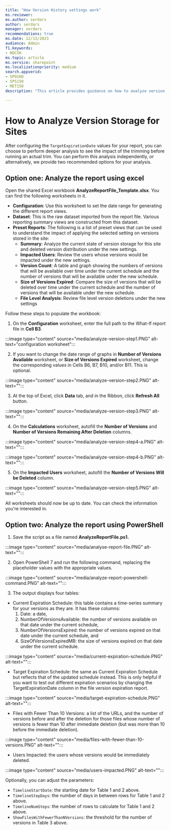 ```yaml
---
title: "How Version History settings work"
ms.reviewer: 
ms.author: serdars
author: serdars
manager: serdars
recommendations: true
ms.date: 12/13/2023
audience: Admin
f1.keywords:
- NOCSH
ms.topic: article
ms.service: sharepoint
ms.localizationpriority: medium
search.appverid:
- SPO160
- SPS150
- MET150
description: "This article provides guidance on how to analyze version storage for sites."

---
```


# How to Analyze Version Storage for Sites

After configuring the `TargetExpirationDate` values for your report, you can choose to perform deeper analysis to see the impact of the trimming before running an actual trim. You can perform this analysis independently, or alternatively, we provide two recommended options for your analysis.  

## Option one: Analyze the report using excel

Open the shared Excel workbook **AnalyzeReportFile_Template.xlsx**. You can find the following worksheets in it.  

- **Configuration**: Use this worksheet to set the date range for generating the different report views.
- **Dataset**: This is the raw dataset imported from the report file. Various reporting summary views are constructed from this dataset.
- **Preset Reports**: The following is a list of preset views that can be used to understand the impact of applying the selected setting on versions stored in the site:
    - **Summary**: Analyze the current state of version storage for this site and deleted version distribution under the new settings.
    - **Impacted Users**: Review the users whose versions would be impacted under the new settings.
    - **Version Count**: A table and graph showing the numbers of versions that will be available over time under the current schedule and the number of versions that will be available under the new schedule.
    - **Size of Versions Expired**: Compare the size of versions that will be deleted over time under the current schedule and the number of versions that will be available under the new schedule.
    - **File Level Analysis**: Review file level version deletions under the new settings  

Follow these steps to populate the workbook:

1. On the **Configuration** worksheet, enter the full path to the What-If report file in **Cell B3**.

:::image type="content" source="media/analyze-version-step1.PNG" alt-text="configuration worksheet":::

2. If you want to change the date range of graphs in **Number of Versions Available** worksheet, or **Size of Versions Expired** worksheet, change the corresponding values in Cells B6, B7, B10, and/or B11. This is optional.  

:::image type="content" source="media/analyze-version-step2.PNG" alt-text="":::

3. At the top of Excel, click **Data** tab, and in the Ribbon, click **Refresh All** button.

:::image type="content" source="media/analyze-version-step3.PNG" alt-text="":::

4. On the **Calculations** worksheet, autofill the **Number of Versions** and **Number of Versions Remaining After Deletion** columns.

:::image type="content" source="media/analyze-version-step4-a.PNG" alt-text="":::

:::image type="content" source="media/analyze-version-step4-b.PNG" alt-text="":::

5. On the **Impacted Users** worksheet, autofill the **Number of Versions Will be Deleted** column.

:::image type="content" source="media/analyze-version-step5.PNG" alt-text="":::

All worksheets should now be up to date. You can check the information you're interested in.

## Option two: Analyze the report using PowerShell

1. Save the script as a file named **AnalyzeReportFile.ps1.**

:::image type="content" source="media/analyse-report-file.PNG" alt-text="":::

2. Open PowerShell 7 and run the following command, replacing the placeholder values with the appropriate values.  

:::image type="content" source="media/analyze-report-powershell-command.PNG" alt-text="":::

3. The output displays four tables:

- Current Expiration Schedule: this table contains a time-series summary for your versions as they are. It has these columns:
    1. Date: a date,  
    1. NumberOfVersionsAvailable: the number of versions available on that date under the current schedule,  
    1. NumberOfVersionsExpired: the number of versions expired on that date under the current schedule, and  
    1. SizeOfVersionsExpiredMB: the size of versions expired on that date under the current schedule.  

:::image type="content" source="media/current-expiration-schedule.PNG" alt-text="":::

- Target Expiration Schedule: the same as Current Expiration Schedule but reflects that of the updated schedule instead. This is only helpful if you want to test out different expiration scenarios by changing the TargetExpirationDate column in the file version expiration report.  

:::image type="content" source="media/target-expiration-schedule.PNG" alt-text="":::

- Files with Fewer Than 10 Versions: a list of the URLs, and the number of versions before and after the deletion for those files whose number of versions is fewer than 10 after immediate deletion (but was more than 10 before the immediate deletion).  

:::image type="content" source="media/files-with-fewer-than-10-versions.PNG" alt-text="":::

- Users Impacted: the users whose versions would be immediately deleted.

:::image type="content" source="media/users-impacted.PNG" alt-text="":::

Optionally, you can adjust the parameters:

- `TimelineStartDate`: the starting date for Table 1 and 2 above.
- `TimelineStepDays`: the number of days in between rows for Table 1 and 2 above.  
- `TimelineNumSteps`: the number of rows to calculate for Table 1 and 2 above.  
- `ShowFilesWithFewerThanNVersions`: the threshold for the number of versions in Table 3 above.
